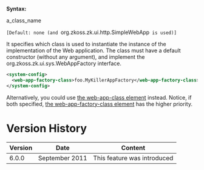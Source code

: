 **Syntax:**

<web-app-factory-class>a_class_name</web-app-factory-class>

`[Default: none (and `org.zkoss.zk.ui.http.SimpleWebApp` is used)]`

It specifies which class is used to instantiate the instance of the
implementation of the Web application. The class must have a default
constructor (without any argument), and implement the
<javadoc type="interface">org.zkoss.zk.ui.sys.WebAppFactory</javadoc>
interface.

``` xml
<system-config>
  <web-app-factory-class>foo.MyKillerAppFactory</web-app-factory-class>
</system-config>
```

Alternatively, you could use [the web-app-class
element]({{site.baseUrl}}/zk_config_ref/The_system-config_Element/The_web-app-class_Element)
instead. Notice, if both specified, [the web-app-factory-class
element]({{site.baseUrl}}/zk_config_ref/The_system-config_Element/The_web-app-factory-class_Element)
has the higher priority.

# Version History

| Version | Date           | Content                     |
|---------|----------------|-----------------------------|
| 6.0.0   | September 2011 | This feature was introduced |
